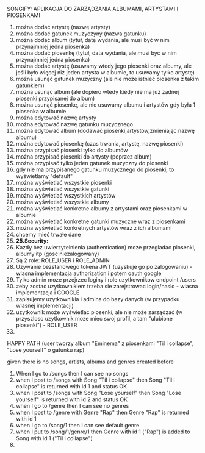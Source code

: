 SONGIFY: APLIKACJA DO ZARZĄDZANIA ALBUMAMI, ARTYSTAMI I PIOSENKAMI

1. można dodać artystę (nazwę artysty)
2. można dodać gatunek muzyczyny (nazwa gatunku)
3. można dodać album (tytuł, datę wydania, ale musi być w nim przynajmniej jedna piosenka)
4. można dodać piosenkę (tytuł, data wydania, ale musi być w nim przynajmniej jedna piosenka)
5. można dodać artystę (usuwamy wtedy jego piosenki oraz albumy, ale jeśli było więcej niż jeden artysta w albumie, to usuwamy tylko artystę)
6. można usunąć gatunek muzyczny (ale nie może istnieć piosenka z takim gatunkiem)
7. można usunąc album (ale dopiero wtedy kiedy nie ma już żadnej piosenki przypisanej do album)
8. można usunąć piosenkę, ale nie usuwamy albumu i artystów gdy była 1 piosenka w albumie
9. można edytować nazwę artysty
10. można edytować nazwę gatunku muzycznego 
11. można edytować album (dodawać piosenki,artystów,zmieniając nazwę albumu)
12. można edytować piosenkę (czas trwania, artystę, nazwę piosenki)
13. można przypisać piosenki tylko do albumów
14. można przypisać piosenki do artysty (poprzez album)
15. można przypisać tylko jeden gatunek muzyczny do piosenki
16. gdy nie ma przypisanego gatunku muzycznego do piosenki, to wyświetlamy "default"
17. można wyświetlać wszystkie piosenki 
18. można wyświetlać wszystkie gatunki
19. można wyświetlać wszystkich artystów 
20. można wyświetlać wszystkie albumy
21. można wyświetlać konkretne albumy z artystami oraz piosenkami w albumie 
22. można wyświetlać konkretne gatunki muzyczne wraz z piosenkami
23. można wyświetlać konkretnych artystów wraz z ich albumami
24. chcemy mieć trwałe dane
25. **25.Security:**
26. Kazdy bez uwierzytelnienia (authentication) moze przegladac piosenki, albumy itp (gosc niezalogowany)
27. Są 2 role: ROLE_USER i ROLE_ADMIN
28. Uzywanie bezstanowego tokena JWT (uzyskuje go po zalogowaniu) - wlasna implementacja authorization i potem oauth google
29. Tylko admin moze przejrzec loginy i role uzytkownikow endpoint /users
30. zeby zostac uzytkownikiem trzeba sie zarejstrowac login/haslo - wlasna implementacja i GOOGLE
31. zapisujemy uzytkownikia i admina do bazy danych (w przypadku wlasnej implementacji)
32. uzytkownik może wyświetlać piosenki, ale nie może zarządzać (w przyszlosc uzytkownik moze miec swoj profil, a tam "ulubione piosenki") - ROLE_USER
33. 

HAPPY PATH (user tworzy album "Eminema" z piosenkami "Til i collapse", "Lose yourself" o gatunku rap)

given there is no songs, artists, albums and genres created before

1. When I go to /songs then I can see no songs
2. when I post to /songs with Song "Til i collapse" then Song "Til i collapse" is returned with id 1 and status OK 
3. when I post to /songs with Song "Lose yourself" then Song "Lose yourself" is returned with id 2 and status OK 
4. when I go to /genre then I can see no genres
5. when I post to /genre with Genre "Rap" then Genre "Rap" is returned with id 1
6. when I go to /song/1 then I can see default genre
7. when I put to /song/1/genre/1 then Genre with id 1 ("Rap") is added to Song with id 1 ("Til i collapse")
8.